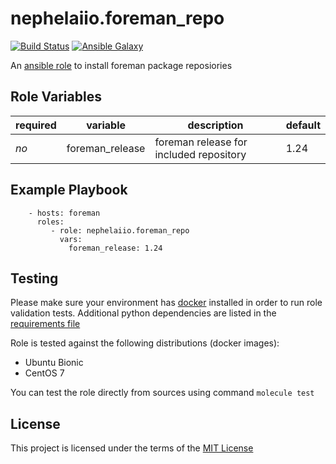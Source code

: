 # nephelaiio.foreman_repo

[![Build Status](https://travis-ci.org/nephelaiio/ansible-role-foreman-repo.svg?branch=master)](https://travis-ci.org/nephelaiio/ansible-role-foreman-repo)
[![Ansible Galaxy](http://img.shields.io/badge/ansible--galaxy-systemd--service-blue.svg)](https://galaxy.ansible.com/nephelaiio/foreman_repo/)

An [ansible role](https://galaxy.ansible.com/nephelaiio/foreman_repo) to install foreman package reposiories

## Role Variables

| required | variable        | description                             | default |
| ---      | ---             | ---                                     | ---     |
| *no*     | foreman_release | foreman release for included repository | 1.24    |

## Example Playbook

```
    - hosts: foreman
      roles:
         - role: nephelaiio.foreman_repo
           vars:
             foreman_release: 1.24
```

## Testing

Please make sure your environment has [docker](https://www.docker.com) installed in order to run role validation tests. Additional python dependencies are listed in the [requirements file](https://github.com/nephelaiio/ansible-role-requirements/blob/master/requirements.txt)

Role is tested against the following distributions (docker images):
  * Ubuntu Bionic
  * CentOS 7

You can test the role directly from sources using command ` molecule test `

## License

This project is licensed under the terms of the [MIT License](/LICENSE)
